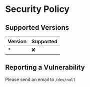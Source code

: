 # Security Policy

## Supported Versions

| Version | Supported          |
| ------- | ------------------ |
| *       | :x:                |

## Reporting a Vulnerability

Please send an email to `/dev/null`
